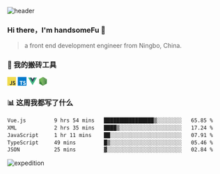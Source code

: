 ![header](https://raw.githubusercontent.com/fzq1998/fzq1998/master/header.png)

### Hi there，I'm handsomeFu 👋

> a front end development engineer from Ningbo, China.

### 🔧 我的搬砖工具
<code><img height="20" src="https://raw.githubusercontent.com/github/explore/80688e429a7d4ef2fca1e82350fe8e3517d3494d/topics/javascript/javascript.png" alt="javascript"></code>
<code><img height="20" src="https://raw.githubusercontent.com/github/explore/80688e429a7d4ef2fca1e82350fe8e3517d3494d/topics/typescript/typescript.png" alt="typescript"></code>
<code><img height="20" src="https://raw.githubusercontent.com/github/explore/80688e429a7d4ef2fca1e82350fe8e3517d3494d/topics/vue/vue.png" alt="vue"></code>
<code><img height="20" src="https://raw.githubusercontent.com/github/explore/80688e429a7d4ef2fca1e82350fe8e3517d3494d/topics/nodejs/nodejs.png" alt="nodejs"></code>



### 📊 这周我都写了什么
<!--START_SECTION:waka-->

```txt
Vue.js         9 hrs 54 mins   ████████████████▒░░░░░░░░   65.85 %
XML            2 hrs 35 mins   ████▒░░░░░░░░░░░░░░░░░░░░   17.24 %
JavaScript     1 hr 11 mins    ██░░░░░░░░░░░░░░░░░░░░░░░   07.91 %
TypeScript     49 mins         █▒░░░░░░░░░░░░░░░░░░░░░░░   05.46 %
JSON           25 mins         ▓░░░░░░░░░░░░░░░░░░░░░░░░   02.84 %
```

<!--END_SECTION:waka-->


![expedition](https://raw.githubusercontent.com/fzq1998/fzq1998/master/expedition.gif)

